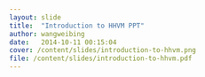 ```yaml
---
layout: slide
title:  "Introduction to HHVM PPT"
author: wangweibing
date:   2014-10-11 00:15:04
cover: /content/slides/introduction-to-hhvm.png
file: /content/slides/introduction-to-hhvm.pdf
---
```

